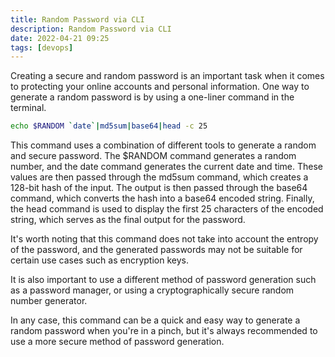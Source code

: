 ```yaml
---
title: Random Password via CLI
description: Random Password via CLI
date: 2022-04-21 09:25
tags: [devops]
---
```


Creating a secure and random password is an important task when it comes to protecting your online accounts and personal information. One way to generate a random password is by using a one-liner command in the terminal.

```bash
echo $RANDOM `date`|md5sum|base64|head -c 25
```

This command uses a combination of different tools to generate a random and secure password. The $RANDOM command generates a random number, and the date command generates the current date and time. These values are then passed through the md5sum command, which creates a 128-bit hash of the input. The output is then passed through the base64 command, which converts the hash into a base64 encoded string. Finally, the head command is used to display the first 25 characters of the encoded string, which serves as the final output for the password.

It's worth noting that this command does not take into account the entropy of the password, and the generated passwords may not be suitable for certain use cases such as encryption keys.

It is also important to use a different method of password generation such as a password manager, or using a cryptographically secure random number generator.

In any case, this command can be a quick and easy way to generate a random password when you're in a pinch, but it's always recommended to use a more secure method of password generation.
